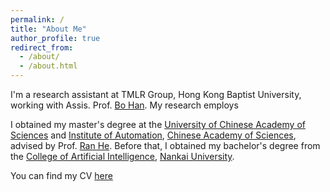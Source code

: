 ```yaml
---
permalink: /
title: "About Me"
author_profile: true
redirect_from: 
  - /about/
  - /about.html
---
```


I'm a research assistant at TMLR Group, Hong Kong Baptist University, working with Assis. Prof. [Bo Han](https://bhanml.github.io/).
My research employs 

I obtained my master's degree at the [University of Chinese Academy of Sciences](https://www.ucas.edu.cn/) and [Institute of Automation](http://www.ia.cas.cn/), [Chinese Academy of Sciences](https://www.cas.cn/), advised by Prof. [Ran He](https://rhe-web.github.io/).
Before that, I obtained my bachelor's degree from the [College of Artificial Intelligence](https://ai.nankai.edu.cn/), [Nankai University](https://www.nankai.edu.cn/).


You can find my CV [here](../assets/CV_PuningYang.pdf)

